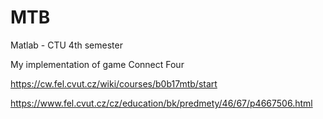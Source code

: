 # MTB

Matlab - CTU 4th semester

My implementation of game Connect Four

https://cw.fel.cvut.cz/wiki/courses/b0b17mtb/start

https://www.fel.cvut.cz/cz/education/bk/predmety/46/67/p4667506.html
